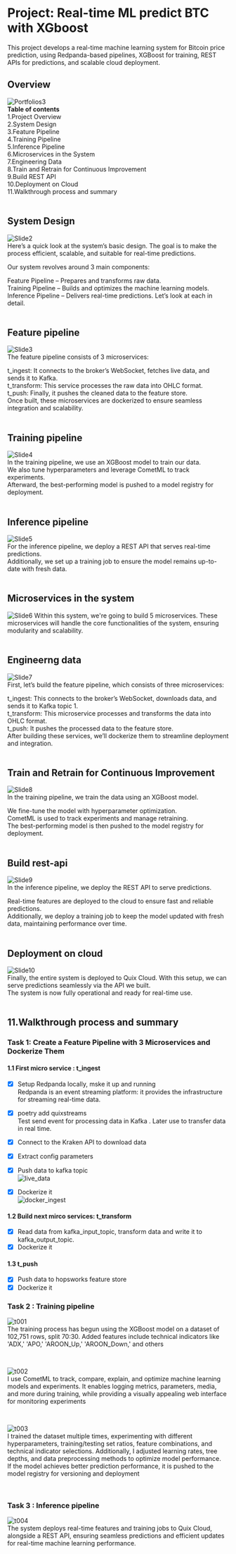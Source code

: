 # Project: Real-time ML predict BTC with XGboost

This project develops a real-time machine learning system for Bitcoin price prediction, using Redpanda-based pipelines, XGBoost for training, REST APIs for predictions, and scalable cloud deployment.

## Overview

![Portfolios3](./image/portfolios3.jpg)  
**Table of contents**  
1.Project Overview  
2.System Design  
3.Feature Pipeline  
4.Training Pipeline  
5.Inference Pipeline  
6.Microservices in the System  
7.Engineering Data  
8.Train and Retrain for Continuous Improvement  
9.Build REST API  
10.Deployment on Cloud  
11.Walkthrough process and summary  
&nbsp;
&nbsp;

## System Design

![Slide2](./image/Slide2.JPG)  
Here’s a quick look at the system’s basic design. The goal is to make the process efficient, scalable, and suitable for real-time predictions.  

Our system revolves around 3 main components:  

Feature Pipeline – Prepares and transforms raw data.  
Training Pipeline – Builds and optimizes the machine learning models.  
Inference Pipeline – Delivers real-time predictions. Let’s look at each in detail.  
&nbsp;
&nbsp;

## Feature pipeline

![Slide3](./image/Slide3.JPG)  
The feature pipeline consists of 3 microservices:

t_ingest: It connects to the broker’s WebSocket, fetches live data, and sends it to Kafka.  
t_transform: This service processes the raw data into OHLC format.  
t_push: Finally, it pushes the cleaned data to the feature store.  
Once built, these microservices are dockerized to ensure seamless integration and scalability.  
&nbsp;
&nbsp;

## Training pipeline

![Slide4](./image/Slide4.JPG)  
In the training pipeline, we use an XGBoost model to train our data.  
We also tune hyperparameters and leverage CometML to track experiments.  
Afterward, the best-performing model is pushed to a model registry for deployment.  
&nbsp;
&nbsp;

## Inference pipeline

![Slide5](./image/Slide5.JPG)  
For the inference pipeline, we deploy a REST API that serves real-time predictions.  
Additionally, we set up a training job to ensure the model remains up-to-date with fresh data.  
&nbsp;
&nbsp;

## Microservices in the system

![Slide6](./image/Slide6.JPG)
Within this system, we're going to build 5 microservices. These microservices will handle the core functionalities of the system, ensuring modularity and scalability.  
&nbsp;
&nbsp;

## Engineerng data

![Slide7](./image/Slide7.JPG)  
First, let’s build the feature pipeline, which consists of three microservices:  

t_ingest: This connects to the broker’s WebSocket, downloads data, and sends it to Kafka topic 1.  
t_transform: This microservice processes and transforms the data into OHLC format.  
t_push: It pushes the processed data to the feature store.  
After building these services, we’ll dockerize them to streamline deployment and integration.  
&nbsp;
&nbsp;

## Train and Retrain for Continuous Improvement

![Slide8](./image/Slide8.JPG)  
In the training pipeline, we train the data using an XGBoost model.  

We fine-tune the model with hyperparameter optimization.  
CometML is used to track experiments and manage retraining.  
The best-performing model is then pushed to the model registry for deployment.  
&nbsp;
&nbsp;

## Build rest-api

![Slide9](./image/Slide9.JPG)  
In the inference pipeline, we deploy the REST API to serve predictions.  

Real-time features are deployed to the cloud to ensure fast and reliable predictions.  
Additionally, we deploy a training job to keep the model updated with fresh data, maintaining performance over time.  
&nbsp;
&nbsp;

## Deployment on cloud

![Slide10](./image/Slide10.JPG)  
Finally, the entire system is deployed to Quix Cloud. With this setup, we can serve predictions seamlessly via the API we built.  
The system is now fully operational and ready for real-time use.  
&nbsp;
&nbsp;

## 11.Walkthrough process and summary

### Task 1: Create a Feature Pipeline with 3 Microservices and Dockerize Them

#### 1.1 First micro service : t_ingest

- [X] Setup Redpanda locally, mske it up and running  
    Redpanda is an event streaming platform: it provides the infrastructure for streaming real-time data.  

- [X] poetry add quixstreams  
    Test send event for processing data in Kafka . Later use to transfer data in real time.  

- [X] Connect to the Kraken API to download data  
- [X] Extract config parameters  
- [X] Push data to kafka topic  
![live_data](./image/live_data.jpg)  
  
- [X] Dockerize it  
![docker_ingest](./image/docker_ingest.jpg)  

#### 1.2 Build next mirco services: t_transform

- [X] Read data from kafka_input_topic, transform data and write it to kafka_output_topic.  
- [X] Dockerize it  

#### 1.3 t_push

- [X] Push data to hopsworks feature store  
- [X] Dockerize it  

### Task 2 : Training pipeline

![t001](./image/t001.png)  
The training process has begun using the XGBoost model on a dataset of 102,751 rows, split 70:30. Added features include technical indicators like 'ADX,' 'APO,' 'AROON_Up,' 'AROON_Down,' and others  

&nbsp;
&nbsp;

![t002](./image/t002.png)  
I use CometML to track, compare, explain, and optimize machine learning models and experiments. It enables logging metrics, parameters, media, and more during training, while providing a visually appealing web interface for monitoring experiments  

&nbsp;
&nbsp;

![t003](./image/t003.png)  
I trained the dataset multiple times, experimenting with different hyperparameters, training/testing set ratios, feature combinations, and technical indicator selections. Additionally, I adjusted learning rates, tree depths, and data preprocessing methods to optimize model performance.  
If the model achieves better prediction performance, it is pushed to the model registry for versioning and deployment  

&nbsp;
&nbsp;

### Task 3 : Inference pipeline

![t004](./image/t004.png)  
The system deploys real-time features and training jobs to Quix Cloud, alongside a REST API, ensuring seamless predictions and efficient updates for real-time machine learning performance.

&nbsp;
&nbsp;
